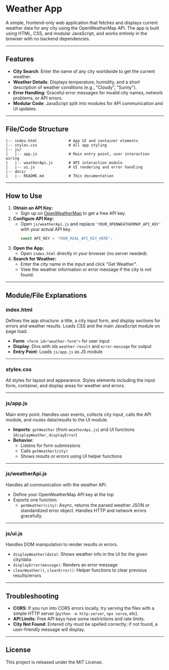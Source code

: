 # Weather App

A simple, frontend-only web application that fetches and displays current weather data for any city using the OpenWeatherMap API. The app is built using HTML, CSS, and modular JavaScript, and works entirely in the browser with no backend dependencies.

---

## Features
- **City Search**: Enter the name of any city worldwide to get the current weather.
- **Weather Details**: Displays temperature, humidity, and a short description of weather conditions (e.g., "Cloudy", "Sunny").
- **Error Handling**: Graceful error messages for invalid city names, network problems, or API errors.
- **Modular Code**: JavaScript split into modules for API communication and UI updates.

---

## File/Code Structure

```
|-- index.html              # App UI and container elements
|-- styles.css              # All app styling
|-- js/
|   |-- app.js              # Main entry point, user interaction wiring
|   |-- weatherApi.js       # API interaction module
|   |-- ui.js               # UI rendering and error handling
|-- docs/
|   |-- README.md           # This documentation
```

---

## How to Use

1. **Obtain an API Key:**
   - Sign up on [OpenWeatherMap](https://openweathermap.org/) to get a free API key.
2. **Configure API Key:**
   - Open `js/weatherApi.js` and replace `'YOUR_OPENWEATHERMAP_API_KEY'` with your actual API key.
     ```js
     const API_KEY = 'YOUR_REAL_API_KEY_HERE';
     ```
3. **Open the App:**
   - Open `index.html` directly in your browser (no server needed).
4. **Search for Weather:**
   - Enter the city name in the input and click "Get Weather".
   - View the weather information or error message if the city is not found.

---

## Module/File Explanations

### index.html
Defines the app structure: a title, a city input form, and display sections for errors and weather results. Loads CSS and the main JavaScript module on page load.

- **Form**: `<form id="weather-form">` for user input
- **Display**: Divs with ids `weather-result` and `error-message` for output
- **Entry Point**: Loads `js/app.js` as JS module

---

### styles.css
All styles for layout and appearance. Styles elements including the input form, container, and display areas for weather and errors.

---

### js/app.js
Main entry point. Handles user events, collects city input, calls the API module, and routes data/results to the UI module.
- **Imports**: `getWeather` (from `weatherApi.js`) and UI functions (`displayWeather`, `displayError`)
- **Behavior**:
  - Listens for form submissions
  - Calls `getWeather(city)`
  - Shows results or errors using UI helper functions

---

### js/weatherApi.js
Handles all communication with the weather API.
- Define your OpenWeatherMap API key at the top
- Exports one function:
  - `getWeather(city)`: Async, returns the parsed weather JSON or standardized error object. Handles HTTP and network errors gracefully.

---

### js/ui.js
Handles DOM manipulation to render results or errors.
- `displayWeather(data)`: Shows weather info in the UI for the given city/data
- `displayError(message)`: Renders an error message
- `clearWeather()`, `clearError()`: Helper functions to clear previous results/errors

---

## Troubleshooting
- **CORS**: If you run into CORS errors locally, try serving the files with a simple HTTP server (`python -m http.server`, `npx serve`, etc).
- **API Limits**: Free API keys have some restrictions and rate limits.
- **City Not Found**: Entered city must be spelled correctly; if not found, a user-friendly message will display.

---

## License
This project is released under the MIT License.
